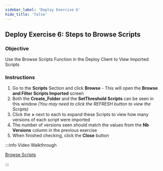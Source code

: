 ```yaml
---
sidebar_label: 'Deploy Exercise 6'
hide_title: 'false'
---
```


## Deploy Exercise 6: Steps to Browse Scripts

### Objective

Use the Browse Scripts Function in the Deploy Client to View Imported Scripts

### Instructions

1.	Go to the **Scripts** Section and click **Browse** - This will open the **Browse and Filter Scripts Imported** screen
2.	Both the **Create_Folder** and the **SetThreshold Scripts** can be seen in this window *(You may need to click the REFRESH button to view the Scripts)*
3.  Click the **>** next to each to expand these Scripts to view how many versions of each script were imported
4.  The number of versions seen should match the values from the **Nb Versions** column in the previous exercise
5. When finished checking, click the **Close** button

:::info Video Walkthrough

[Browse Scripts](../static/imgdeploy/Deploy_BrowseScripts.mp4)

:::